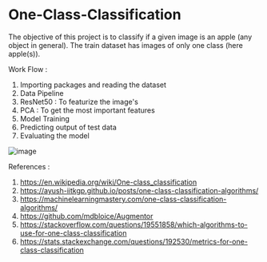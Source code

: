 # One-Class-Classification

The objective of this project is to classify if a given image is an apple (any object in general).
The train dataset has images of only one class (here apple(s)). 

Work Flow  :
1. Importing packages and reading the dataset
2. Data Pipeline
3. ResNet50 : To featurize the image's
4. PCA : To get the most important features
5. Model Training
6. Predicting output of test data
7. Evaluating the model

![image](https://user-images.githubusercontent.com/59326106/126240277-a71c29e9-37c8-4774-b75c-7b69f9fb7845.png)


References : 
1. https://en.wikipedia.org/wiki/One-class_classification
2. https://ayush-iitkgp.github.io/posts/one-class-classification-algorithms/
3. https://machinelearningmastery.com/one-class-classification-algorithms/
4. https://github.com/mdbloice/Augmentor
5. https://stackoverflow.com/questions/19551858/which-algorithms-to-use-for-one-class-classification
6. https://stats.stackexchange.com/questions/192530/metrics-for-one-class-classification
